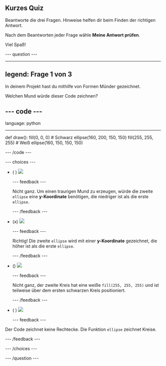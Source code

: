 ## Kurzes Quiz

Beantworte die drei Fragen. Hinweise helfen dir beim Finden der richtigen Antwort.

Nach dem Beantworten jeder Frage wähle **Meine Antwort prüfen**.

Viel Spaß!

--- question ---

---
legend: Frage 1 von 3
---

In deinem Projekt hast du mithilfe von Formen Münder gezeichnet.

Welchen Mund würde dieser Code zeichnen?

--- code ---
---
language: python

---
def draw():
  fill(0, 0, 0) # Schwarz
  ellipse(160, 200, 150, 150)
  fill(255, 255, 255) # Weiß
  ellipse(160, 150, 150, 150)

--- /code ---

--- choices ---

- ( ) ![](images/sad-mouth.png)

  --- feedback ---

  Nicht ganz. Um einen traurigen Mund zu erzeugen, würde die zweite `ellipse` eine **y-Koordinate** benötigen, die niedriger ist als die erste `ellipse`.

  --- /feedback ---

- (x) ![](images/happy-mouth.png)

  --- feedback ---

  Richtig! Die zweite `ellipse` wird mit einer **y-Koordinate** gezeichnet, die höher ist als die erste `ellipse`.

  --- /feedback ---

- () ![](images/circle-mouth.png)

  --- feedback ---

   Nicht ganz, der zweite Kreis hat eine weiße `fill(255, 255, 255)` und ist teilweise über dem ersten schwarzen Kreis positioniert.

  --- /feedback ---

- ( ) ![](images/square-mouth.png)

  --- feedback ---

Der Code zeichnet keine Rechtecke. Die Funktion `ellipse` zeichnet Kreise.

  --- /feedback ---

--- /choices ---

--- /question ---
